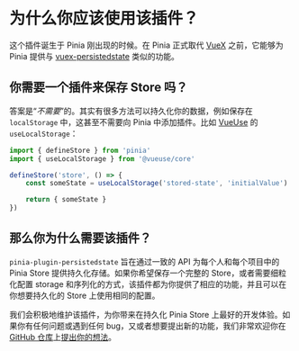 # 为什么你应该使用该插件？

这个插件诞生于 Pinia 刚出现的时候。在 Pinia 正式取代 [VueX](https://vuex.vuejs.org/) 之前，它能够为 Pinia 提供与 [vuex-persistedstate](https://github.com/robinvdvleuten/vuex-persistedstate) 类似的功能。

## 你需要一个插件来保存 Store 吗？

答案是“_不需要_”的。其实有很多方法可以持久化你的数据，例如保存在 `localStorage` 中，这甚至不需要向 Pinia 中添加插件。比如 [VueUse](https://vueuse.org/) 的 `useLocalStorage`：

```ts
import { defineStore } from 'pinia'
import { useLocalStorage } from '@vueuse/core'

defineStore('store', () => {
	const someState = useLocalStorage('stored-state', 'initialValue')

	return { someState }
})
```

## 那么你为什么需要该插件？

`pinia-plugin-persistedstate` 旨在通过一致的 API 为每个人和每个项目中的 Pinia Store 提供持久化存储。如果你希望保存一个完整的 Store，或者需要细粒化配置 storage 和序列化的方式，该插件都为你提供了相应的功能，并且可以在你想要持久化的 Store 上使用相同的配置。

我们会积极地维护该插件，为你带来在持久化 Pinia Store 上最好的开发体验。如果你有任何问题或遇到任何 bug，又或者想要提出新的功能，我们非常欢迎你在 [GitHub 仓库](https://github.com/prazdevs/pinia-plugin-persistedstate)上[提出你的想法](https://github.com/prazdevs/pinia-plugin-persistedstate/blob/main/CONTRIBUTING.md)。
